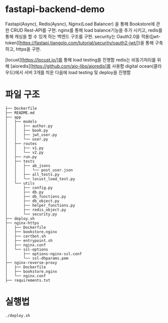 # fastapi-backend-demo

Fastapi(Async), Redis(Aysnc), Nginx(Load Balancer) 을 통해 Bookstore에 관한 CRUD Rest-API를 구현.
nginx를 통해 load balance기능을 추가 시키고, redis를 통해 캐싱을 할 수 있게 하는 백엔드 구조를 구현.
security는 Oauth2.0을 적용([jwt-token][https://fastapi.tiangolo.com/tutorial/security/oauth2-jwt/])을 통해 구축하고, https을 구현.

[locust][https://locust.io/]를 통해 load testing을 진행함
redis는 비동기처리를 위해 [aioredis][https://github.com/aio-libs/aioredis]를 사용함
digital ocean(클라우드)에서 서버 3개를 띄운 다음에 load testing 및 deploy을 진행함

# 파일 구조

    ├── Dockerfile
    ├── README.md
    ├── app
    │   ├── models
    │   │   ├── author.py
    │   │   ├── book.py
    │   │   ├── jwt_user.py
    │   │   └── user.py
    │   ├── routes
    │   │   ├── v1.py
    │   │   └── v2.py
    │   ├── run.py
    │   ├── tests
    │   │   ├── ab_jsons
    │   │   │   └── post_user.json
    │   │   ├── all_tests.py
    │   │   └── locust_load_test.py
    │   └── utils
    │       ├── config.py
    │       ├── db.py
    │       ├── db_functions.py
    │       ├── db_object.py
    │       ├── helper_functions.py
    │       ├── redis_object.py
    │       └── security.py
    ├── deploy.sh
    ├── nginx-https
    │   ├── Dockerfile
    │   ├── bookstore.nginx
    │   ├── certbot.sh
    │   ├── entrypoint.sh
    │   ├── nginx.conf
    │   └── ssl-options
    │       ├── options-nginx-ssl.conf
    │       └── ssl-dhparams.pem
    ├── nginx-reverse-proxy
    │   ├── Dockerfile
    │   ├── bookstore.nginx
    │   └── nginx.conf
    ├── requirements.txt

# 실행법

    ./deploy.sh

